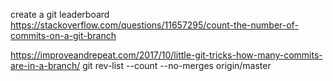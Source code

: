 create a git leaderboard
https://stackoverflow.com/questions/11657295/count-the-number-of-commits-on-a-git-branch

https://improveandrepeat.com/2017/10/little-git-tricks-how-many-commits-are-in-a-branch/
git rev-list --count --no-merges origin/master
